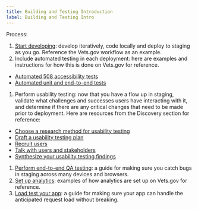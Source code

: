 ```yaml
---
title: Building and Testing Introduction
label: Building and Testing Intro
---
```


Process:
1. [Start developing](./development-workflow): develop iteratively, code locally and deploy to staging as you go. Reference the Vets.gov workflow as an example.
1. Include automated testing in each deployment: here are examples and instructions for how this is done on Vets.gov for reference.
  - [Automated 508 accessibility tests](./automated-testing)
  - [Automated unit and end-to-end tests](../vets-developer-docs/vets-website/unit-tests)
1. Perform usability testing: now that you have a flow up in staging, validate what challenges and successes users have interacting with it, and determine if there are any critical changes that need to be made prior to deployment. Here are resources from the Discovery section for reference:
  - <a href='https://methods.18f.gov/discover/' target="blank">Choose a research method for usability testing</a>
  - [Draft a usability testing plan](../discovery/draft-research-plan)
  - [Recruit users](../discovery/recruit-users)
  - [Talk with users and stakeholders](../discovery/talk-with-users-and-stakeholders)
  - [Synthesize your usability testing findings](../discovery/synthesize-your-findings)
1. [Perform end-to-end QA testing](./qa): a guide for making sure you catch bugs in staging across many devices and browsers.
1. [Set up analytics](../vets-developer-docs/google-analytics): examples of how analytics are set up on Vets.gov for reference.
1. [Load test your app](./): a guide for making sure your app can handle the anticipated request load without breaking.
